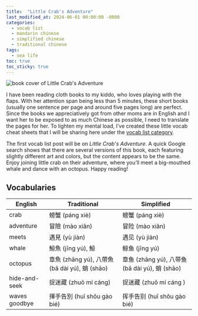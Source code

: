 ```yaml
---
title:  "Little Crab's Adventure"
last_modified_at: 2024-06-01 00:00:00 -0800
categories:
  - vocab list
  - mandarin chinese
  - simplified chinese
  - traditional chinese 
tags:
  - sea life
toc: true
toc_sticky: true
---
```


![book cover of Little Crab's Adventure](https://i.imgur.com/yPl6cb2.jpg)

I have been reading cloth books to my kiddo, who loves playing with the flaps. With her attention span being less than 5 minutes, these short books (usually one sentence per page and around five pages long) are perfect. Since the books we appreciatively got from other moms are in English and I want her to be exposed to as much Chinese as possible, I need to translate the pages for her. To lighten my mental load, I’ve created these little vocab cheat sheets that I will be sharing here under the [vocab list category](/categories/vocab-list/).

The first vocab list post will be on *Little Crab's Adventure*. A quick Google search shows that there are several versions of this book, each featuring slightly different art and colors, but the content appears to be the same. Enjoy joining little crab on their adventure, where you’ll meet a big-mouthed whale and dance with an octopus. Happy reading!

## Vocabularies

| English | Traditional  |  Simplified |
|-----|---|---|
| crab | 螃蟹 (páng xiè) | 螃蟹 (páng xiè) |
| adventure |  冒險 (mào xiǎn) |  冒险 (mào xiǎn) |
| meets | 遇見 (yù jiàn) | 遇见 (yù jiàn) |
| whale | 鯨魚 (jīng yú), 鯨 | 鲸鱼 (jīng yú) | 
| octopus |  章魚 (zhāng yú), 八帶魚 (bā dài yú), 蛸 (shāo) | 章鱼 (zhāng yú), 八带鱼 (bā dài yú), 蛸  (shāo) |
| hide-and-seek | 捉迷藏 (zhuō mí cáng) |  捉迷藏 (zhuō mí cáng ) |
| waves goodbye | 揮手告別 (huī shǒu gào bié) | 挥手告别 (huī shǒu gào bié) |
